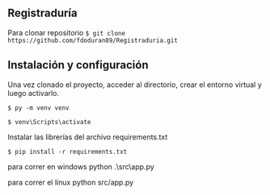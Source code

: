 ## Registraduría
Para clonar repositorio 
`$ git clone https://github.com/fdoduran89/Registraduria.git`

## Instalación y configuración

Una vez clonado el proyecto, acceder al directorio, 
crear el entorno virtual y luego activarlo.

`$ py -m venv venv`

`$ venv\Scripts\activate`

Instalar las librerías del archivo requirements.txt

`$ pip install -r requirements.txt`

para correr en windows
python .\src\app.py

para correr el linux
python src/app.py
